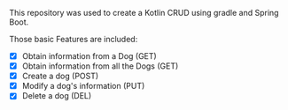 This repository was used to create a Kotlin CRUD using gradle and Spring Boot.

Those basic Features are included:
- [x] Obtain information from a Dog (GET)
- [x] Obtain information from all the Dogs (GET)
- [x] Create a dog (POST)
- [x] Modify a dog's information (PUT)
- [x] Delete a dog (DEL)
